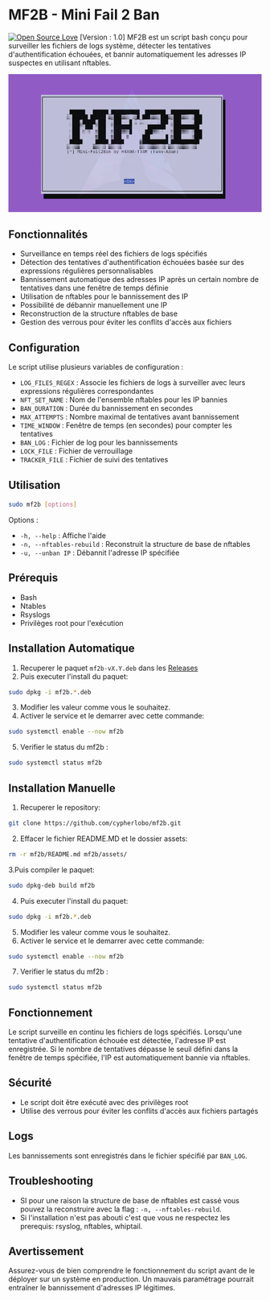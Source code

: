 # MF2B - Mini Fail 2 Ban
[![Open Source Love](https://badges.frapsoft.com/os/v1/open-source.svg?v=102)](https://github.com/cypherlobo?tab=repositories)
[Version : 1.0]
MF2B est un script bash conçu pour surveiller les fichiers de logs système, détecter les tentatives d'authentification échouées, et bannir automatiquement les adresses IP suspectes en utilisant nftables.

![mf2b](https://raw.githubusercontent.com/cypherlobo/mf2b/refs/heads/main/assets/mf2b.png)

## Fonctionnalités

- Surveillance en temps réel des fichiers de logs spécifiés
- Détection des tentatives d'authentification échouées basée sur des expressions régulières personnalisables
- Bannissement automatique des adresses IP après un certain nombre de tentatives dans une fenêtre de temps définie
- Utilisation de nftables pour le bannissement des IP
- Possibilité de débannir manuellement une IP
- Reconstruction de la structure nftables de base
- Gestion des verrous pour éviter les conflits d'accès aux fichiers

## Configuration

Le script utilise plusieurs variables de configuration :

- `LOG_FILES_REGEX` : Associe les fichiers de logs à surveiller avec leurs expressions régulières correspondantes
- `NFT_SET_NAME` : Nom de l'ensemble nftables pour les IP bannies
- `BAN_DURATION` : Durée du bannissement en secondes
- `MAX_ATTEMPTS` : Nombre maximal de tentatives avant bannissement
- `TIME_WINDOW` : Fenêtre de temps (en secondes) pour compter les tentatives
- `BAN_LOG` : Fichier de log pour les bannissements
- `LOCK_FILE` : Fichier de verrouillage
- `TRACKER_FILE` : Fichier de suivi des tentatives

## Utilisation

```bash
sudo mf2b [options]
```

Options :
- `-h, --help` : Affiche l'aide
- `-n, --nftables-rebuild` : Reconstruit la structure de base de nftables
- `-u, --unban IP` : Débannit l'adresse IP spécifiée

## Prérequis

- Bash
- Ntables
- Rsyslogs
- Privilèges root pour l'exécution

## Installation Automatique 

1. Recuperer le paquet `mf2b-vX.Y.deb` dans les [Releases](https://github.com/cypherlobo/mf2b/releases)
2. Puis executer l'install du paquet:
```sh
sudo dpkg -i mf2b.*.deb
```
3. Modifier les valeur comme vous le souhaitez.
4. Activer le service et le demarrer avec cette commande:
```sh
sudo systemctl enable --now mf2b
```
5. Verifier le status du mf2b :
```sh
sudo systemctl status mf2b
```

## Installation Manuelle
1. Recuperer le repository:
```sh
git clone https://github.com/cypherlobo/mf2b.git
```
2. Effacer le fichier README.MD et le dossier assets:
```sh
rm -r mf2b/README.md mf2b/assets/
```
3.Puis compiler le paquet:
```sh
sudo dpkg-deb build mf2b
```
4. Puis executer l'install du paquet:
```sh
sudo dpkg -i mf2b.*.deb
```

5. Modifier les valeur comme vous le souhaitez.
6.  Activer le service et le demarrer avec cette commande:
```sh
sudo systemctl enable --now mf2b
```
7. Verifier le status du mf2b :
```sh
sudo systemctl status mf2b
```

## Fonctionnement

Le script surveille en continu les fichiers de logs spécifiés. Lorsqu'une tentative d'authentification échouée est détectée, l'adresse IP est enregistrée. Si le nombre de tentatives dépasse le seuil défini dans la fenêtre de temps spécifiée, l'IP est automatiquement bannie via nftables.

## Sécurité

- Le script doit être exécuté avec des privilèges root
- Utilise des verrous pour éviter les conflits d'accès aux fichiers partagés

## Logs

Les bannissements sont enregistrés dans le fichier spécifié par `BAN_LOG`.

## Troubleshooting
- SI pour une raison la structure de base de nftables est cassé vous pouvez la reconstruire avec la flag : `-n, --nftables-rebuild`.
- Si l'installation n'est pas abouti c'est que vous ne respectez les prerequis: rsyslog, nftables, whiptail.

## Avertissement

Assurez-vous de bien comprendre le fonctionnement du script avant de le déployer sur un système en production. Un mauvais paramétrage pourrait entraîner le bannissement d'adresses IP légitimes.

